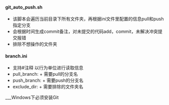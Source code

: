 #### git_auto_push.sh

* 该脚本会遍历当前目录下所有文件夹，再根据ini文件里配置的信息pull和push指定分支
* 会根据时间生成commit备注，对未提交的代码add，commit，未解决冲突提交报错
* 排除不想操作的文件夹

#### branch.ini
* 支持#注释 以行为单位进行读取信息
* pull_branch: + 需要pull的分支名
* push_branch: + 需要push的分支名
* exclude_dir: + 需要排除的文件夹名

___Windows下必须安装Git
